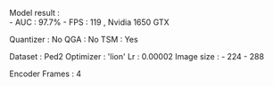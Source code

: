 Model result :  
    - AUC : 97.7%
    - FPS :  119 , Nvidia 1650 GTX

Quantizer : No
QGA : No
TSM : Yes

Dataset : Ped2
Optimizer : 'lion'
Lr : 0.00002
Image size :
     - 224
     - 288

Encoder Frames : 4    


